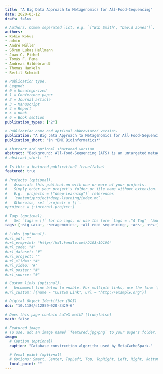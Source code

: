 ```yaml
---
title: "A Big Data Approach to Metagenomics for All-Food-Sequencing"
date: 2020-03-12
draft: false

# Authors. Comma separated list, e.g. `["Bob Smith", "David Jones"]`.
authors:
- Robin Kobus
- admin
- André Müller
- Sören Lukas Hellmann
- Juan C. Pichel
- Tomás F. Pena
- Andreas Hildebrandt
- Thomas Hankeln
- Bertil Schmidt

# Publication type.
# Legend:
# 0 = Uncategorized
# 1 = Conference paper
# 2 = Journal article
# 3 = Manuscript
# 4 = Report
# 5 = Book
# 6 = Book section
publication_types: ["2"]

# Publication name and optional abbreviated version.
publication: "A Big Data Approach to Metagenomics for All-Food-Sequencing"
publication_short: "In *BMC Bioinformatics*"

# Abstract and optional shortened version.
abstract: "Background: All-Food-Sequencing (AFS) is an untargeted metagenomic sequencing method that allows for the detection and quantification of food ingredients including animals, plants, and microbiota. While this approach avoids some of the shortcomings of targeted PCR-based methods, it requires the comparison of sequence reads to large collections of reference genomes. The steadily increasing amount of available reference genomes establishes the need for efficient big data approaches.Results: We introduce an alignment-free k-mer based method for detection and quantification of species composition in food and other complex biological matters. It is orders-of-magnitude faster than our previous alignment-based AFS pipeline. In comparison to the established tools CLARK, Kraken2, and Kraken2+Bracken it is superior in terms of false-positive rate and quantification accuracy. Furthermore, the usage of an efficient database partitioning scheme allows for the processing of massive collections of reference genomes with reduced memory requirements on a workstation (AFS-MetaCache) or on a Spark-based compute cluster (MetaCacheSpark).Conclusions: We present a fast yet accurate screening method for whole genome shotgun sequencing-based biosurveillance applications such as food testing. By relying on a big data approach it can scale efficiently towards large-scale collections of complex eukaryotic and bacterial reference genomes. AFS-MetaCache and MetaCacheSpark are suitable tools for broad-scale metagenomic screening applications. They are available at https://muellan.github.io/metacache/afs.html (C++ version for a workstation) and https://github.com/jmabuin/MetaCacheSpark (Spark version for big data clusters)."
# abstract_short: ""

# Is this a featured publication? (true/false)
featured: true

# Projects (optional).
#   Associate this publication with one or more of your projects.
#   Simply enter your project's folder or file name without extension.
#   E.g. `projects = ["deep-learning"]` references 
#   `content/project/deep-learning/index.md`.
#   Otherwise, set `projects = []`.
#projects = ["internal-project"]

# Tags (optional).
#   Set `tags = []` for no tags, or use the form `tags = ["A Tag", "Another Tag"]` for one or more tags.
tags: ["Big Data", "Metagenomics", "All Food Sequencing", "AFS", "HPC"]

# Links (optional).
#url_pdf: ""
#url_preprint: "http://hdl.handle.net/2183/19190"
#url_code: "#"
#url_dataset: "#"
#url_project: ""
#url_slides: "#"
#url_video: "#"
#url_poster: "#"
#url_source: "#"

# Custom links (optional).
#   Uncomment line below to enable. For multiple links, use the form `[{...}, {...}, {...}]`.
#url_custom: [{name = "Custom Link", url = "http://example.org"}]

# Digital Object Identifier (DOI)
doi: "10.1186/s12859-020-3429-6"

# Does this page contain LaTeX math? (true/false)
math: false

# Featured image
# To use, add an image named `featured.jpg/png` to your page's folder. 
image:
  # Caption (optional)
  caption: "Database construction algorithm used by MetaCacheSpark."

  # Focal point (optional)
  # Options: Smart, Center, TopLeft, Top, TopRight, Left, Right, BottomLeft, Bottom, BottomRight
  focal_point: ""
---
```

